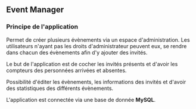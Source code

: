 ## Event Manager
### Principe de l'application
 
Permet de créer plusieurs évènements via un espace d'administration. Les utilisateurs n'ayant pas les droits d'administrateur peuvent eux, se rendre dans chacun des évènements afin d'y ajouter des invités. 

Le but de l'application est de cocher les invités présents et d'avoir les compteurs des personnées arrivées et absentes.

Possibilité d'éditer les évènements, les informations des invités et d'avoir des statistiques des différents évènements.

L'application est connectée via une base de donnée **MySQL**.
